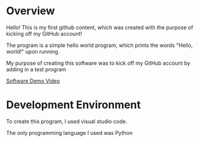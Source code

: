 # Overview


Hello! This is my first github content, which was created with the purpose of kicking off my GitHub account!


The program is a simple hello world program, which prints the words "Hello, world!" upon running.


My purpose of creating this software was to kick off my GitHub account by adding in a test program

[Software Demo Video](https://youtu.be/DetXUNy5umY)

# Development Environment

To create this program, I used visual studio code.

The only programming language I used was Python

